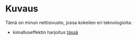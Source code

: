 # Kuvaus

Tämä on minun nettisivusto, jossa kokeilen eri teknologioita:

- kimalluseffektin harjoitus [tässä](./kimallus/index.html)
